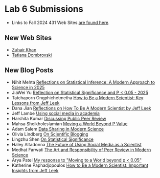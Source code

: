 # Lab 6 Submissions

- Links to Fall 2024 431 Web Sites [are found here](https://github.com/THOMASELOVE/431-labs-2024/tree/main/lab7#new-completed-websites-by-students-in-this-years-class).

## New Web Sites

- [Zuhair Khan](https://zmk27.github.io/zmk27/)
- [Tatiana Dombrovski](https://tdomb.github.io/tdomb1.github.io/)

## New Blog Posts

- Nihit Mehta [Reflections on Statistical Inference: A Modern Approach to Science in 2025](https://nnm32.github.io/nnm32/Scientific%20Insights%20and%20Blogs/)
- JiaWei Yu [Reflection on Statistical Significance and P < 0.05 - 2025](https://jiyu3048.github.io/jiyu3048/blog/)
- Tatchaporn Ongphichetmetha [How to Be a Modern Scientist: Key Lessons from Jeff Leek](https://tatchaporn.github.io/tatchaporn/blogs/)
- Dana Jian [Reflections on How To Be A Modern Scientist by Jeff Leek](https://dzjian1.github.io/blog/)
- Jeff Lambe [Using social media in academia](https://jefflambe.quarto.pub/jeff-lambe/social.html)
- Harshita Kumar [Discussing Public Peer Review](https://hkumar2907.github.io/harshitaKumarWebsite/blog/)
- Mahsa Sheikholeslamian [Moving a World Beyond P Value](https://mahsa-sheikh.github.io/Mahsa-Sheikh/New/)
- Adam Salem [Data Sharing in Modern Science](https://amrsalm.github.io/blog/Blog.html)
- Olivia Lindberg [On Scientific Blogging](https://olivialindberg.github.io/olivialindberg/blog/)
- Lingzhu Shen [On Statistical Significance](https://lingzhuu.github.io/now.html)
- Haley Altadonna [The Future of Using Social Media as a Scientist](https://haleyaltadonna.github.io/haleyaltadonna/blog/)
- Medhat Farwati [The Art and Responsibility of Peer Review in Modern Science](https://medhatfarwati.github.io/My-Website/blog/Blog.html)
- Arya Patel [My response to "Moving to a World beyond p < 0.05"](https://axp1031.github.io/blog/)
- Katherine Paphadjopoulos [How to Be a Modern Scientist: Important Insights from Jeff Leek](https://katherinep1214.github.io/about-me/blog/)
